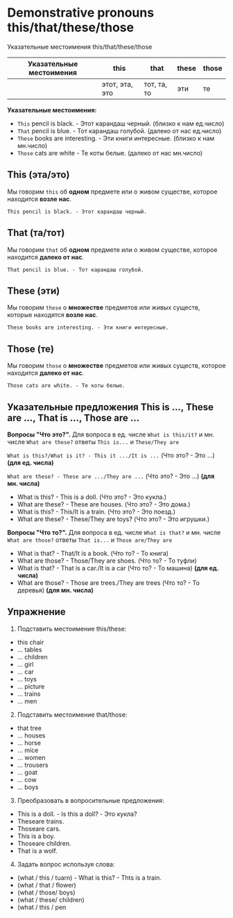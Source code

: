# Demonstrative pronouns this/that/these/those

Указательные местоимения this/that/these/those

| Указательные местоимения | this             |  that         | these      | those |
| ------ | ------ | ------ | ------ | ------ | 
|        |                   этот, эта, это   |  тот, та, то  | эти        | те    |

**Указательные местоимения:**
- `This` pencil is black. - Этот карандаш черный. (близко к нам ед.число)
- `That` pencil is blue. - Тот карандаш голубой. (далеко от нас ед.число)
- `These` books are interesting. - Эти книги интересные. (близко к нам мн.число)
- `Those` cats are white - Те коты белые. (далеко от нас мн.число)


## This (эта/это)

Мы говорим `this` об **одном** предмете или о живом существе, которое находится **возле нас**.

`This pencil is black. - Этот карандаш черный.`

## That (та/тот)

Мы говорим `that` об **одном** предмете или о живом существе, которое находится **далеко от нас**.

`That pencil is blue. - Тот карандаш голубой.`

## These (эти)

Мы говорим `these` о **множестве** предметов или живых существ, которые находятся **возле нас**.

`These books are interesting. - Эти книги интересные.`

## Those (те) 

Мы говорим `those` о **множестве** предметов или живых существ, которое находится **далеко от нас**.

`Those cats are white. - Те коты белые.`

## Указательные предложения This is ..., These are ..., That is ..., Those are ...
  
**Вопросы "Что это?".**
Для вопроса в ед. числе `What is this/it?` и мн. числе `What are these?` ответы `This is...` и `These/They are`

`What is this?/What is it? - This it .../It is ...` (Что это? - Это ...) **(для ед. числа)**

`What are these? - These are .../They are ...` (Что это? - Это ...) **(для мн. числа)**

- What is this? - This is a doll. (Что это? - Это кукла.)
- What are these? - These are houses. (Что это? - Это дома.)
- What is this? - This/It is a train. (Что это? - Это поезд.)
- What are these? - These/They are toys? (Что это? - Это игрушки.)

**Вопросы "Что то?".**
Для вопроса в ед. числе `What is that?` и мн. числе `What are those?` ответы `That is...` и `Those are/They are`

- What is that? - That/It is a book. (Что то? - То книга)
- What are those? - Those/They are shoes. (Что то? - То туфли)
- What is that? - That is a car./It is a car (Что то? - То машина)  **(для ед. числа)**
- What are those? - Those are trees./They are trees (Что то? - То деревья) **(для мн. числа)**



## Упражнение

1. Подставить местоимение this/these:
- this chair
- ... tables
- ... children
- ... girl
- ... car
- ... toys
- ... picture
- ... trains
- ... men
 
2. Подставить местоимение that/those:
- that tree
- ... houses
- ... horse
- ... mice
- ... women
- ... trousers
- ... goat
- ... cow
- ... boys
 
3. Преобразовать в вопросительные предложения:
- This is a doll. - Is this a doll? - Это кукла?
- Theseare trains.
- Thoseare cars.
- This is a boy.
- Thoseare children.
- That is a wolf.

4. Задать вопрос используя слова:
- (what / this / tuarn) - What is this? - Thts is a train.
- (what / that / flower)
- (what / those/ boys)
- (what / these/ children)
- (what / this / pen

 
 
 








